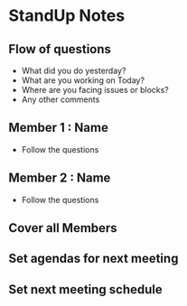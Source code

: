 # StandUp Notes

## Flow of questions
- What did you do yesterday?
- What are you working on Today?
- Where are you facing issues or blocks?
- Any other comments

## Member 1 : Name
- Follow the questions

## Member 2 : Name
- Follow the questions

## Cover all Members

## Set agendas for next meeting
## Set next meeting schedule
